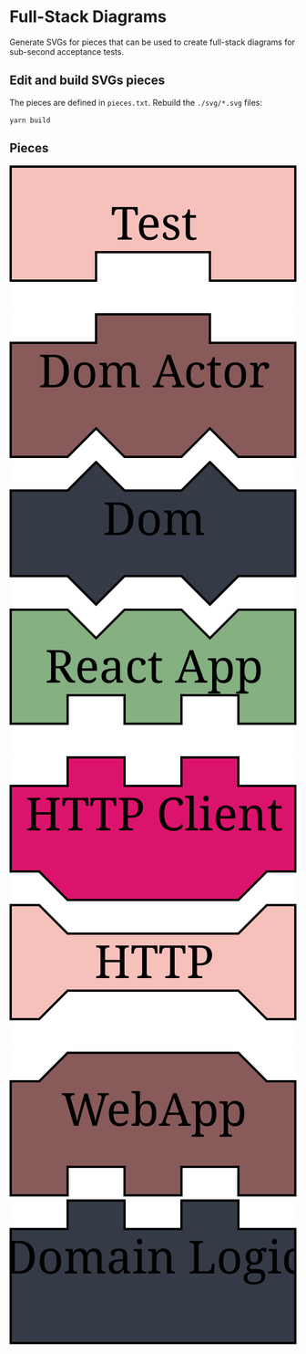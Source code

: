 # Full-Stack Diagrams

Generate SVGs for pieces that can be used to create full-stack diagrams for 
sub-second acceptance tests.

## Edit and build SVGs pieces

The pieces are defined in `pieces.txt`. Rebuild the `./svg/*.svg` files:

    yarn build

## Pieces

![test](svg/test.svg)
![dom_actor](svg/dom_actor.svg)
![dom](svg/dom.svg)
![react_app](svg/react_app.svg)
![http_client](svg/http_client.svg)
![http](svg/http.svg)
![webapp](svg/webapp.svg)
![domain_logic](svg/domain_logic.svg)
